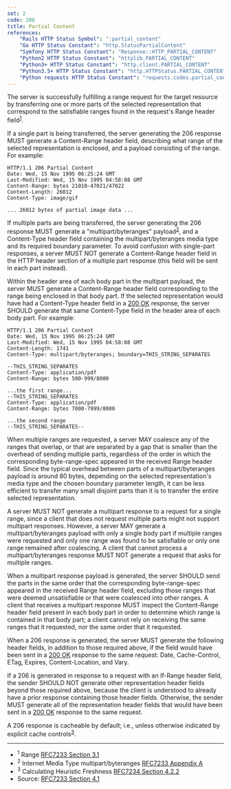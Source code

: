```yaml
---
set: 2
code: 206
title: Partial Content
references:
    "Rails HTTP Status Symbol": ":partial_content"
    "Go HTTP Status Constant": "http.StatusPartialContent"
    "Symfony HTTP Status Constant": "Response::HTTP_PARTIAL_CONTENT"
    "Python2 HTTP Status Constant": "httplib.PARTIAL_CONTENT"
    "Python3+ HTTP Status Constant": "http.client.PARTIAL_CONTENT"
    "Python3.5+ HTTP Status Constant": "http.HTTPStatus.PARTIAL_CONTENT"
    "Python requests HTTP Status Constant": "requests.codes.partial_content"
---
```


The server is successfully fulfilling a range request for the target resource by transferring one or more parts of the selected representation that correspond to the satisfiable ranges found in the request's Range header field<sup>[1](#ref-1)</sup>.

If a single part is being transferred, the server generating the 206 response MUST generate a Content-Range header field, describing what range of the selected representation is enclosed, and a payload consisting of the range. For example:

```
HTTP/1.1 206 Partial Content
Date: Wed, 15 Nov 1995 06:25:24 GMT
Last-Modified: Wed, 15 Nov 1995 04:58:08 GMT
Content-Range: bytes 21010-47021/47022
Content-Length: 26012
Content-Type: image/gif

... 26012 bytes of partial image data ...
```

If multiple parts are being transferred, the server generating the 206 response MUST generate a "multipart/byteranges" payload<sup>[2](#ref-2)</sup>, and a Content-Type header field containing the multipart/byteranges media type and its required boundary parameter. To avoid confusion with single-part responses, a server MUST NOT generate a Content-Range header field in the HTTP header section of a multiple part response (this field will be sent in each part instead).

Within the header area of each body part in the multipart payload, the server MUST generate a Content-Range header field corresponding to the range being enclosed in that body part. If the selected representation would have had a Content-Type header field in a [200 OK](/200) response, the server SHOULD generate that same Content-Type field in the header area of each body part. For example:

```
HTTP/1.1 206 Partial Content
Date: Wed, 15 Nov 1995 06:25:24 GMT
Last-Modified: Wed, 15 Nov 1995 04:58:08 GMT
Content-Length: 1741
Content-Type: multipart/byteranges; boundary=THIS_STRING_SEPARATES

--THIS_STRING_SEPARATES
Content-Type: application/pdf
Content-Range: bytes 500-999/8000

...the first range...
--THIS_STRING_SEPARATES
Content-Type: application/pdf
Content-Range: bytes 7000-7999/8000

...the second range
--THIS_STRING_SEPARATES--
```

When multiple ranges are requested, a server MAY coalesce any of the ranges that overlap, or that are separated by a gap that is smaller than the overhead of sending multiple parts, regardless of the order in which the corresponding byte-range-spec appeared in the received Range header field. Since the typical overhead between parts of a multipart/byteranges payload is around 80 bytes, depending on the selected representation's media type and the chosen boundary parameter length, it can be less efficient to transfer many small disjoint parts than it is to transfer the entire selected representation.

A server MUST NOT generate a multipart response to a request for a single range, since a client that does not request multiple parts might not support multipart responses. However, a server MAY generate a multipart/byteranges payload with only a single body part if multiple ranges were requested and only one range was found to be satisfiable or only one range remained after coalescing. A client that cannot process a multipart/byteranges response MUST NOT generate a request that asks for multiple ranges.

When a multipart response payload is generated, the server SHOULD send the parts in the same order that the corresponding byte-range-spec appeared in the received Range header field, excluding those ranges that were deemed unsatisfiable or that were coalesced into other ranges. A client that receives a multipart response MUST inspect the Content-Range header field present in each body part in order to determine which range is contained in that body part; a client cannot rely on receiving the same ranges that it requested, nor the same order that it requested.

When a 206 response is generated, the server MUST generate the following header fields, in addition to those required above, if the field would have been sent in a [200 OK](/200) response to the same request: Date, Cache-Control, ETag, Expires, Content-Location, and Vary.

If a 206 is generated in response to a request with an If-Range header field, the sender SHOULD NOT generate other representation header fields beyond those required above, because the client is understood to already have a prior response containing those header fields. Otherwise, the sender MUST generate all of the representation header fields that would have been sent in a [200 OK](/200) response to the same request.

A 206 response is cacheable by default; i.e., unless otherwise indicated by explicit cache controls<sup>[3](#ref-3)</sup>.

---

* <span id="ref-1"><sup>1</sup> Range [RFC7233 Section 3.1][2]</span>
* <span id="ref-2"><sup>2</sup> Internet Media Type multipart/byteranges
[RFC7233 Appendix A][3]</span>
* <span id="ref-3"><sup>3</sup> Calculating Heuristic Freshness
[RFC7234 Section 4.2.2][4]</span>
* Source: [RFC7233 Section 4.1][1]

[1]: <http://tools.ietf.org/html/rfc7233#section-4.1>
[2]: <http://tools.ietf.org/html/rfc7233#section-3.1>
[3]: <http://tools.ietf.org/html/rfc7233#appendix-A>
[4]: <http://tools.ietf.org/html/rfc7234#section-4.2.2>
